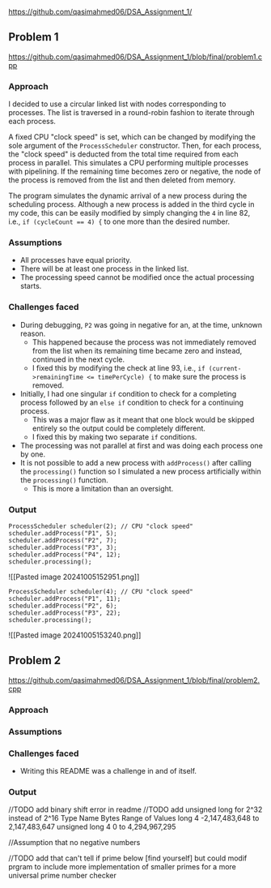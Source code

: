 
https://github.com/qasimahmed06/DSA_Assignment_1/

## Problem 1
https://github.com/qasimahmed06/DSA_Assignment_1/blob/final/problem1.cpp

### Approach
I decided to use a circular linked list with nodes corresponding to processes. The list is traversed in a round-robin fashion to iterate through each process.

A fixed CPU "clock speed" is set, which can be changed by modifying the sole argument of the `ProcessScheduler` constructor. Then, for each process, the "clock speed" is deducted from the total time required from each process in parallel. This simulates a CPU performing multiple processes with pipelining. If the remaining time becomes zero or negative, the node of the process is removed from the list and then deleted from memory.

The program simulates the dynamic arrival of a new process during the scheduling process. Although a new process is added in the third cycle in my code, this can be easily modified by simply changing the `4` in line 82, i.e., `if (cycleCount == 4) {` to one more than the desired number.

### Assumptions
- All processes have equal priority.
- There will be at least one process in the linked list.
- The processing speed cannot be modified once the actual processing starts.

### Challenges faced
- During debugging, `P2` was going in negative for an, at the time, unknown reason.
	- This happened because the process was not immediately removed from the list when its remaining time became zero and instead, continued in the next cycle.
	- I fixed this by modifying the check at line 93, i.e., `if (current->remainingTime <= timePerCycle) {` to make sure the process is removed.
- Initially, I had one singular `if` condition to check for a completing process followed by an `else if` condition to check for a continuing process.
	- This was a major flaw as it meant that one block would be skipped entirely so the output could be completely different.
	- I fixed this by making two separate `if` conditions.
- The processing was not parallel at first and was doing each process one by one.
- It is not possible to add a new process with `addProcess()` after calling the `processing()` function so I simulated a new process artificially within the `processing()` function.
	- This is more a limitation than an oversight.

### Output

```
ProcessScheduler scheduler(2); // CPU "clock speed"
scheduler.addProcess("P1", 5);
scheduler.addProcess("P2", 7);
scheduler.addProcess("P3", 3);
scheduler.addProcess("P4", 12);
scheduler.processing();
```

![[Pasted image 20241005152951.png]]

```
ProcessScheduler scheduler(4); // CPU "clock speed"
scheduler.addProcess("P1", 11);
scheduler.addProcess("P2", 6);
scheduler.addProcess("P3", 22);
scheduler.processing();
```

![[Pasted image 20241005153240.png]]

## Problem 2
https://github.com/qasimahmed06/DSA_Assignment_1/blob/final/problem2.cpp
### Approach

### Assumptions

### Challenges faced
- Writing this README was a challenge in and of itself.

### Output




//TODO add binary shift error in readme //TODO add unsigned long for 2^32 instead of 2^16
					Type Name	Bytes	Range of Values
					long	4	-2,147,483,648 to 2,147,483,647
					unsigned long	4	0 to 4,294,967,295


//Assumption that no negative numbers

//TODO add that can't tell if prime below [find yourself] but could modif prgram to include more implementation of smaller primes for a more universal prime number checker